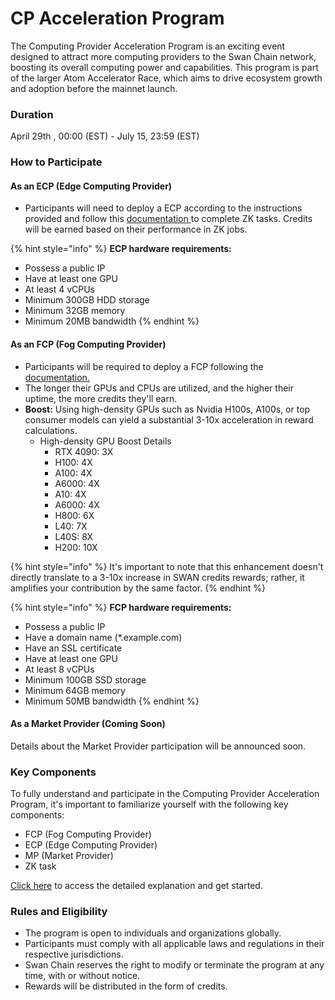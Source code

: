 # CP Acceleration Program

The Computing Provider Acceleration Program is an exciting event designed to attract more computing providers to the Swan Chain network, boosting its overall computing power and capabilities. This program is part of the larger Atom Accelerator Race, which aims to drive ecosystem growth and adoption before the mainnet launch.

### Duration

April 29th , 00:00 (EST) - July 15, 23:59 (EST)

### How to Participate

#### As an ECP (Edge Computing Provider)

* Participants will need to deploy a ECP according to the instructions provided and follow this [documentation](https://docs.swanchain.io/orchestrator/as-a-computing-provider/ecp-edge-computing-provider)[ ](https://docs.swanchain.io/orchestrator/as-a-computing-provider/ecp-edge-computing-provider/ecp-setup)to complete ZK tasks. Credits will be earned based on their performance in ZK jobs.

{% hint style="info" %}
**ECP hardware requirements:**

* Possess a public IP
* Have at least one GPU&#x20;
* At least 4 vCPUs&#x20;
* Minimum 300GB HDD storage&#x20;
* Minimum 32GB memory&#x20;
* Minimum 20MB bandwidth
{% endhint %}

#### As an FCP (Fog Computing Provider)

* Participants will be required to deploy a FCP following the [documentation.](https://docs.swanchain.io/orchestrator/as-a-computing-provider/fcp-fog-computing-provider/computing-provider-setup)
* The longer their GPUs and CPUs are utilized, and the higher their uptime, the more credits they'll earn.
* **Boost:** Using high-density GPUs such as Nvidia H100s, A100s, or top consumer models can yield a substantial 3-10x acceleration in reward calculations.
  * High-density GPU Boost Details
    * RTX 4090: 3X
    * H100: 4X
    * A100: 4X
    * A6000: 4X
    * A10: 4X
    * A6000: 4X
    * H800: 6X
    * L40: 7X
    * L40S: 8X
    * H200: 10X

{% hint style="info" %}
It's important to note that this enhancement doesn't directly translate to a 3-10x increase in SWAN credits rewards; rather, it amplifies your contribution by the same factor.
{% endhint %}

{% hint style="info" %}
**FCP hardware requirements:**

* Possess a public IP
* Have a domain name (\*.example.com)
* Have an SSL certificate
* Have at least one GPU&#x20;
* At least 8 vCPUs&#x20;
* Minimum 100GB SSD storage
* Minimum 64GB memory
* Minimum 50MB bandwidth
{% endhint %}

#### As a Market Provider (Coming Soon)

Details about the Market Provider participation will be announced soon.

### Key Components

To fully understand and participate in the Computing Provider Acceleration Program, it's important to familiarize yourself with the following key components:

* FCP (Fog Computing Provider)
* ECP (Edge Computing Provider)
* MP (Market Provider)
* ZK task

[Click here](https://docs.swanchain.io/getting-started/protocol-stack/glossary) to access the detailed explanation and get started.

### Rules and Eligibility

* The program is open to individuals and organizations globally.
* Participants must comply with all applicable laws and regulations in their respective jurisdictions.
* Swan Chain reserves the right to modify or terminate the program at any time, with or without notice.
* Rewards will be distributed in the form of credits.
